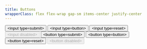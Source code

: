 ```yaml
---
title: Buttons
wrapperClass: flex flex-wrap gap-sm items-center justify-center
---
```


<input type='submit' value='<input type=submit>' />
<input type='button' value='<input type=button>' />
<input type='reset' value='<input type=reset>' />
<input type='submit' value='<input disabled>' disabled />
<button type='submit'>&lt;button type=submit&gt;</button>
<button type='button'>&lt;button type=button&gt;</button>
<button type='reset'>&lt;button type=reset&gt;</button>
<button type='button' disabled>&lt;button disabled&gt;</button>